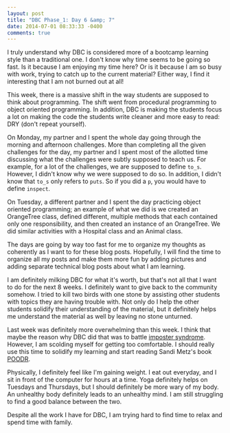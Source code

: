 ```yaml
---
layout: post
title: "DBC Phase_1: Day 6 &amp; 7"
date: 2014-07-01 08:33:33 -0400
comments: true
---
```


I truly understand why DBC is considered more of a bootcamp learning style than a traditional one. I don't know why time seems to be going so fast. Is it because I am enjoying my time here? Or is it because I am so busy with work, trying to catch up to the current material? Either way, I find it interesting that I am not burned out at all!

This week, there is a massive shift in the way students are supposed to think about programming. The shift went from procedural programming to object oriented programming. In addition, DBC is making the students focus a lot on making the code the students write cleaner and more easy to read: DRY (don't repeat yourself).

On Monday, my partner and I spent the whole day going through the morning and afternoon challenges. More than completing all the given challenges for the day, my partner and I spent most of the allotted time discussing what the challenges were subtly supposed to teach us. For example, for a lot of the challenges, we are supposed to define ```to_s```. However, I didn't know why we were supposed to do so. In addition, I didn't know that ```to_s``` only refers to ```puts```. So if you did a ```p```, you would have to define ```inspect```.

On Tuesday, a different partner and I spent the day practicing object oriented programming; an example of what we did is we created an OrangeTree class, defined different, multiple methods that each contained only one responsibility, and then created an instance of an OrangeTree. We did similar activities with a Hospital class and an Animal class.

The days are going by way too fast for me to organize my thoughts as coherently as I want to for these blog posts. Hopefully, I will find the time to organize all my posts and make them more fun by adding pictures and adding separate technical blog posts about what I am learning.

I am definitely milking DBC for what it's worth, but that's not all that I want to do for the next 8 weeks. I definitely want to give back to the community somehow. I tried to kill two birds with one stone by assisting other students with topics they are having trouble with. Not only do I help the other students solidify their understanding of the material, but it definitely helps me understand the material as well by leaving no stone unturned.

Last week was definitely more overwhelming than this week. I think that maybe the reason why DBC did that was to battle [imposter syndrome](http://en.wikipedia.org/wiki/Impostor_syndrome). However, I am scolding myself for getting too comfortable. I should really use this time to solidify my learning and start reading Sandi Metz's book [POODR](http://www.poodr.com).

Physically, I definitely feel like I'm gaining weight. I eat out everyday, and I sit in front of the computer for hours at a time. Yoga definitely helps on Tuesdays and Thursdays, but I should definitely be more wary of my body. An unhealthy body definitely leads to an unhealthy mind. I am still struggling to find a good balance between the two.

Despite all the work I have for DBC, I am trying hard to find time to relax and spend time with family.